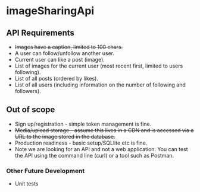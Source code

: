 # imageSharingApi
## API Requirements
* ~~Images have a caption, limited to 100 chars.~~
* A user can follow/unfollow another user.
* Current user can like a post (image).
* List of images for the current user (most recent first, limited to users following).
* List of all posts (ordered by likes).
* List of all users (including information on the number of following and followers).
## Out of scope
* Sign up/registration - simple token management is fine.
* ~~Media/upload storage - assume this lives in a CDN and is accessed via a URL to the
image stored in the database.~~
* Production readiness - basic setup/SQLlite etc is fine.
* Note we are looking for an API and not a web application. You can test the API
using the command line (curl) or a tool such as Postman.

### Other Future Development
* Unit tests
